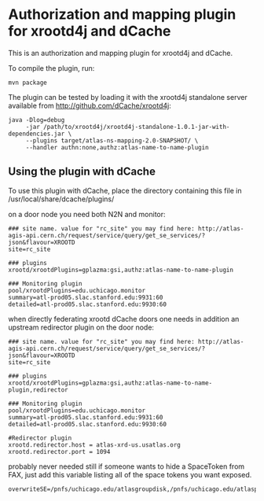 Authorization and mapping plugin for xrootd4j and dCache
========================================================

This is an authorization and mapping plugin for xrootd4j and dCache.

To compile the plugin, run:

    mvn package


The plugin can be tested by loading it with the xrootd4j standalone
server available from http://github.com/dCache/xrootd4j:

    java -Dlog=debug 
         -jar /path/to/xrootd4j/xrootd4j-standalone-1.0.1-jar-with-dependencies.jar \
         --plugins target/atlas-ns-mapping-2.0-SNAPSHOT/ \
         --handler authn:none,authz:atlas-name-to-name-plugin

Using the plugin with dCache
----------------------------

To use this plugin with dCache, place the directory containing this
file in /usr/local/share/dcache/plugins/

on a door node you need both N2N and monitor:
    
    ### site name. value for "rc_site" you may find here: http://atlas-agis-api.cern.ch/request/service/query/get_se_services/?json&flavour=XROOTD
    site=rc_site
	
    ### plugins
	xrootd/xrootdPlugins=gplazma:gsi,authz:atlas-name-to-name-plugin
    
	### Monitoring plugin
	pool/xrootdPlugins=edu.uchicago.monitor
	summary=atl-prod05.slac.stanford.edu:9931:60
	detailed=atl-prod05.slac.stanford.edu:9930:60
    	
when directly federating xrootd dCache doors one needs in addition an upstream redirector plugin on the door node:
    
    ### site name. value for "rc_site" you may find here: http://atlas-agis-api.cern.ch/request/service/query/get_se_services/?json&flavour=XROOTD
    site=rc_site
    
	### plugins
	xrootd/xrootdPlugins=gplazma:gsi,authz:atlas-name-to-name-plugin,redirector
    	
    ### Monitoring plugin
	pool/xrootdPlugins=edu.uchicago.monitor
	summary=atl-prod05.slac.stanford.edu:9931:60
	detailed=atl-prod05.slac.stanford.edu:9930:60

    #Redirector plugin
    xrootd.redirector.host = atlas-xrd-us.usatlas.org
    xrootd.redirector.port = 1094

    
probably never needed still if someone wants to hide a SpaceToken from FAX, just add this variable listing all of the space tokens you want exposed.
    
    overwriteSE=/pnfs/uchicago.edu/atlasgroupdisk,/pnfs/uchicago.edu/atlasproddisk
    
